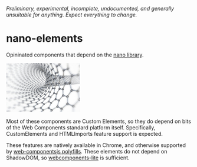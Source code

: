 _Preliminary, experimental, incomplete, undocumented, and generally unsuitable for anything. Expect everything to change._

# nano-elements

Opininated components that depend on the [nano library](//github.com/PolymerLabs/nano).

<img src="assets/nano-tube.jpg" style="width: 200px" alt="nano tubes">

Most of these components are Custom Elements, so they do depend on bits of the Web Components standard platform itself. Specifically, CustomElements and HTMLImports feature support is expected.

These features are natively available in Chrome, and otherwise supported by [web-componentsjs polyfills](https://github.com/webcomponents/webcomponentsjs). These elements do not depend on ShadowDOM, so [webcomponents-lite](https://polygit.org/components/webcomponentsjs/webcomponents.min.js) is sufficient.


